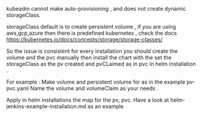 kubeadm cannot make auto-provisioning , and does not create dynamic storageClass.

storageClass default is to create persistent volume , if you are using aws,gcp,azure then there is predefined kubernetes , check the docs https://kubernetes.io/docs/concepts/storage/storage-classes/

So the issue is consistent for every installation you should create the volume and the pvc manually then install the chart with the set the storageClass as the pv created and pvCLaimed as in pvc in helm installation .

For example : 
	Make volume and persistent volume for as in the example  pv-pvc.yaml
	Name the volume and volumeClaim as your needs .

Apply in helm installations the map for the pv, pvc.
Have a look at helm-jenkins-example-installation.md as an example
